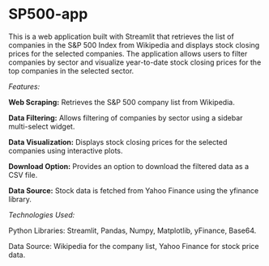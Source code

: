 # SP500-app

This is a web application built with Streamlit that retrieves the list of companies in the S&P 500 Index from Wikipedia and displays stock closing prices for the selected companies. The application allows users to filter companies by sector and visualize year-to-date stock closing prices for the top companies in the selected sector.

_Features:_

**Web Scraping:** Retrieves the S&P 500 company list from Wikipedia.

**Data Filtering:** Allows filtering of companies by sector using a sidebar multi-select widget.

**Data Visualization:** Displays stock closing prices for the selected companies using interactive plots.

**Download Option:** Provides an option to download the filtered data as a CSV file.

**Data Source:** Stock data is fetched from Yahoo Finance using the yfinance library.


_Technologies Used:_

Python Libraries: Streamlit, Pandas, Numpy, Matplotlib, yFinance, Base64.

Data Source: Wikipedia for the company list, Yahoo Finance for stock price data.
